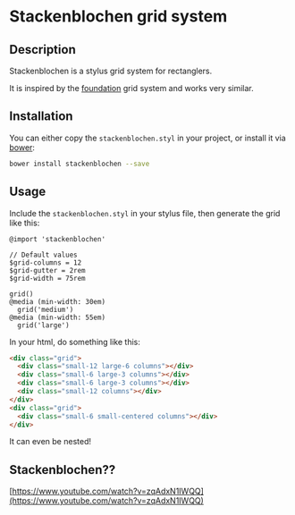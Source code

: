 # Stackenblochen grid system

## Description

Stackenblochen is a stylus grid system for rectanglers.

It is inspired by the [foundation](http://foundation.zurb.com/docs/components/grid.html) grid system and works very similar.

## Installation

You can either copy the `stackenblochen.styl` in your project, or install it via [bower](http://bower.io/):

```sh
bower install stackenblochen --save
```

## Usage

Include the `stackenblochen.styl` in your stylus file, then generate the grid like this:

```stylus
@import 'stackenblochen'

// Default values
$grid-columns = 12
$grid-gutter = 2rem
$grid-width = 75rem

grid()
@media (min-width: 30em)
  grid('medium')
@media (min-width: 55em)
  grid('large')
```

In your html, do something like this:

```html
<div class="grid">
  <div class="small-12 large-6 columns"></div>
  <div class="small-6 large-3 columns"></div>
  <div class="small-6 large-3 columns"></div>
  <div class="small-12 columns"></div>
</div>
<div class="grid">
  <div class="small-6 small-centered columns"></div>
</div>
```

It can even be nested!

## Stackenblochen??

[https://www.youtube.com/watch?v=zqAdxN1IWQQ](https://www.youtube.com/watch?v=zqAdxN1IWQQ)
